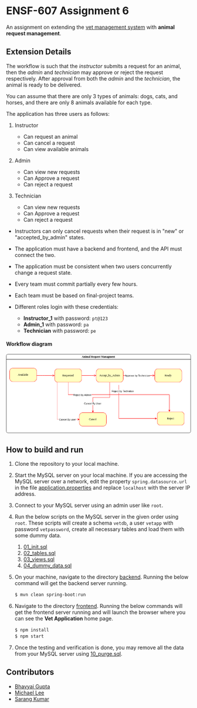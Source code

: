 # ENSF-607 Assignment 6

An assignment on extending the [vet management system](https://github.com/meng-ucalgary/ensf-607-608-project) with **animal request management**.

## Extension Details

The workflow is such that the _instructor_ submits a request for an animal, then the _admin_ and _technician_ may approve or reject the request respectively. After approval from both the _admin_ and the _technician_, the animal is ready to be delivered.

You can assume that there are only 3 types of animals: dogs, cats, and horses, and there are only 8 animals available for each type.

The application has three users as follows:

1. Instructor

   - Can request an animal
   - Can cancel a request
   - Can view available animals

2. Admin

   - Can view new requests
   - Can Approve a request
   - Can reject a request

3. Technician
   - Can view new requests
   - Can Approve a request
   - Can reject a request

- Instructors can only cancel requests when their request is in "new" or "accepted_by_admin" states.

- The application must have a backend and frontend, and the API must connect the two.

- The application must be consistent when two users concurrently change a request state.

- Every team must commit partially every few hours.

- Each team must be based on final-project teams.

- Different roles login with these credentials:
  - **Instructor_1** with password: `pt@123`
  - **Admin_1** with password: `pa`
  - **Technician** with password: `pe`

#### Workflow diagram

![alt_text](Hackaton.drawio.png 'State Diagram')

## How to build and run

1. Clone the repository to your local machine.

2. Start the MySQL server on your local machine. If you are accessing the MySQL server over a network, edit the property `spring.datasource.url` in the file [application.properties](backend/src/main/resources/application.properties) and replace `localhost` with the server IP address.

3. Connect to your MySQL server using an admin user like `root`.

4. Run the below scripts on the MySQL server in the given order using `root`. These scripts will create a schema `vetdb`, a user `vetapp` with password `vetpassword`, create all necessary tables and load them with some dummy data.

   1. [01_init.sql](sql/01_init.sql)
   2. [02_tables.sql](sql/02_tables.sql)
   3. [03_views.sql](sql/03_views.sql)
   4. [04_dummy_data.sql](sql/04_dummy_data.sql)

5. On your machine, navigate to the directory [backend](backend). Running the below command will get the backend server running.

   ```bash
   $ mvn clean spring-boot:run
   ```

6. Navigate to the directory [frontend](frontend). Running the below commands will get the frontend server running and will launch the browser where you can see the **Vet Application** home page.

   ```bash
   $ npm install
   $ npm start
   ```

7. Once the testing and verification is done, you may remove all the data from your MySQL server using [10_purge.sql](sql/10_purge.sql).

## Contributors

- [Bhavyai Gupta](https://github.com/zbhavyai)
- [Michael Lee](https://github.com/mlee2021)
- [Sarang Kumar](https://github.com/sarangk3)
